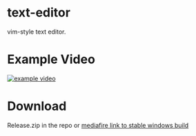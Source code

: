 # text-editor

vim-style text editor.

# Example Video
[![example video](https://img.youtube.com/vi/edAwFYiuAqE/0.jpg)](https://www.youtube.com/watch?v=edAwFYiuAqE)
# Download
Release.zip in the repo or <a href="https://www.mediafire.com/file/vra0l55xvvcxmbw/Release.zip/file" target="_blank">mediafire link to stable  windows build</a>

